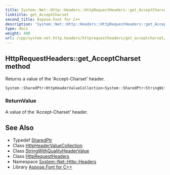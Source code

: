 ```yaml
---
title: System::Net::Http::Headers::HttpRequestHeaders::get_AcceptCharset method
linktitle: get_AcceptCharset
second_title: Aspose.Font for C++
description: 'System::Net::Http::Headers::HttpRequestHeaders::get_AcceptCharset method. Returns a value of the ''Accept-Charset'' header in C++.'
type: docs
weight: 400
url: /cpp/system.net.http.headers/httprequestheaders/get_acceptcharset/
---
```

## HttpRequestHeaders::get_AcceptCharset method


Returns a value of the 'Accept-Charset' header.

```cpp
System::SharedPtr<HttpHeaderValueCollection<System::SharedPtr<StringWithQualityHeaderValue>>> System::Net::Http::Headers::HttpRequestHeaders::get_AcceptCharset()
```


### ReturnValue

A value of the 'Accept-Charset' header.

## See Also

* Typedef [SharedPtr](../../../system/sharedptr/)
* Class [HttpHeaderValueCollection](../../httpheadervaluecollection/)
* Class [StringWithQualityHeaderValue](../../stringwithqualityheadervalue/)
* Class [HttpRequestHeaders](../)
* Namespace [System::Net::Http::Headers](../../)
* Library [Aspose.Font for C++](../../../)
